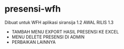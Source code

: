 # presensi-wfh
Dibuat untuk WFH aplikasi siransija
1.2 AWAL RILIS
1.3 
- TAMBAH MENU EXPORT HASIL PRESENSI KE EXCEL
- MENU DELETE PRESENSI DI ADMIN
- PERBAIKAN LAINNYA
	
	